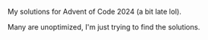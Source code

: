My solutions for Advent of Code 2024 (a bit late lol).

Many are unoptimized, I'm just trying to find the solutions.